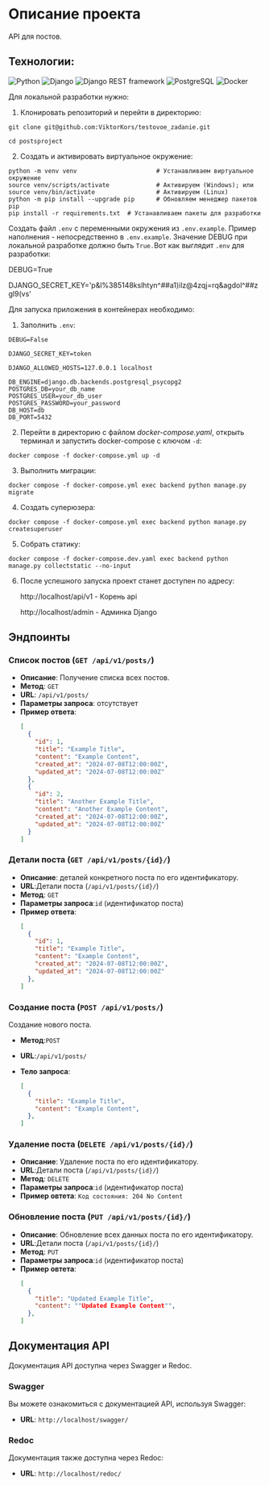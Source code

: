 # Описание проекта
API для постов.


## Технологии:
![Python](https://img.shields.io/badge/-Python-3776AB?style=flat&logo=python&logoColor=white)
![Django](https://img.shields.io/badge/-Django-092E20?style=flat&logo=django&logoColor=white)
![Django REST framework](https://img.shields.io/badge/-Django%20REST%20framework-ff9900?style=flat&logo=django&logoColor=white)
![PostgreSQL](https://img.shields.io/badge/-PostgreSQL-336791?style=flat&logo=postgresql&logoColor=white)
![Docker](https://img.shields.io/badge/-Docker-2496ED?style=flat&logo=docker&logoColor=white)

Для локальной разработки нужно:

1. Клонировать репозиторий и перейти в директорию:

```
git clone git@github.com:ViktorKors/testovoe_zadanie.git
```

```
cd postsproject
```

2. Создать и активировать виртуальное окружение:

```
python -m venv venv                      # Устанавливаем виртуальное окружение
source venv/scripts/activate             # Активируем (Windows); или
source venv/bin/activate                 # Активируем (Linux)
python -m pip install --upgrade pip      # Обновляем менеджер пакетов pip
pip install -r requirements.txt  # Устанавливаем пакеты для разработки
```


 Создать файл `.env` с переменными окружения из `.env.example`. Пример наполнения - непосредственно в `.env.example`. Значение DEBUG при локальной разработке  должно быть `True.`Вот как выглядит `.env` для разработки:

DEBUG=True


DJANGO_SECRET_KEY='p&l%385148kslhtyn^##a1)ilz@4zqj=rq&agdol^##zgl9(vs'



Для запуска приложения в контейнерах необходимо:

1. Заполнить `.env`:

```
DEBUG=False

DJANGO_SECRET_KEY=token

DJANGO_ALLOWED_HOSTS=127.0.0.1 localhost

DB_ENGINE=django.db.backends.postgresql_psycopg2
POSTGRES_DB=your_db_name
POSTGRES_USER=your_db_user
POSTGRES_PASSWORD=your_password
DB_HOST=db
DB_PORT=5432
```

2. Перейти в директорию с файлом _docker-compose.yaml_, открыть терминал и запустить docker-compose с ключом `-d`:

```
docker compose -f docker-compose.yml up -d
```

3. Выполнить миграции:

```
docker compose -f docker-compose.yml exec backend python manage.py migrate
```

4. Создать суперюзера:

```
docker compose -f docker-compose.yml exec backend python manage.py createsuperuser
```

5. Собрать статику:

```
docker compose -f docker-compose.dev.yaml exec backend python manage.py collectstatic --no-input
```

6. После успешного запуска проект станет доступен по адресу:


   http://localhost/api/v1 - Корень api

   http://localhost/admin - Админка Django

## Эндпоинты

### Список постов (`GET /api/v1/posts/`)

- **Описание**: Получение списка всех постов.
- **Метод**: `GET`
- **URL**: `/api/v1/posts/`
-  **Параметры запроса**: отсутствует
- **Пример ответа**:
  ```json
  [
    {
      "id": 1,
      "title": "Example Title",
      "content": "Example Content",
      "created_at": "2024-07-08T12:00:00Z",
      "updated_at": "2024-07-08T12:00:00Z"
    },
    {
      "id": 2,
      "title": "Another Example Title",
      "content": "Another Example Content",
      "created_at": "2024-07-08T12:00:00Z",
      "updated_at": "2024-07-08T12:00:00Z"
    }
  ]

### Детали поста (`GET /api/v1/posts/{id}/`)

- **Описание**: деталей конкретного поста по его идентификатору.
- **URL**:Детали поста (`/api/v1/posts/{id}/`)
- **Метод**: `GET`
- **Параметры запроса**:`id` (идентификатор поста)
- **Пример ответа**:
  ```json
  [
    {
      "id": 1,
      "title": "Example Title",
      "content": "Example Content",
      "created_at": "2024-07-08T12:00:00Z",
      "updated_at": "2024-07-08T12:00:00Z"
    },
  ]

### Создание поста (`POST /api/v1/posts/`)

Создание нового поста.

- **Метод**:`POST`
- **URL**:`/api/v1/posts/`

- **Тело запроса**:
  ```json
  [
    {
      "title": "Example Title",
      "content": "Example Content",
    },
  ]

### Удаление поста (`DELETE /api/v1/posts/{id}/`)

- **Описание**: Удаление поста по его идентификатору.
- **URL**:Детали поста (`/api/v1/posts/{id}/`)
- **Метод**: `DELETE`
- **Параметры запроса**:`id` (идентификатор поста)
- **Пример овтета**: `Код состояния: 204 No Content`


### Обновление поста (`PUT /api/v1/posts/{id}/`)

- **Описание**: Обновление всех данных поста по его идентификатору.
- **URL**:Детали поста (`/api/v1/posts/{id}/`)
- **Метод**: `PUT`
- **Параметры запроса**:`id` (идентификатор поста)
- **Пример овтета**:
  ```json
  [
    {
      "title": "Updated Example Title",
      "content": ""Updated Example Content"",
    },
  ]

## Документация API

Документация API доступна через Swagger и Redoc.

### Swagger

Вы можете ознакомиться с документацией API, используя Swagger:

- **URL**: `http://localhost/swagger/`

### Redoc

Документация также доступна через Redoc:

- **URL**: `http://localhost/redoc/`




